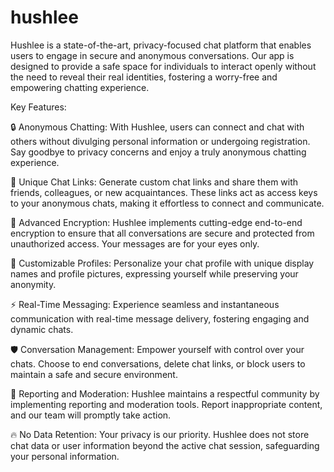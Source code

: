 # hushlee
Hushlee is a state-of-the-art, privacy-focused chat platform that enables users to engage in secure and anonymous conversations. Our app is designed to provide a safe space for individuals to interact openly without the need to reveal their real identities, fostering a worry-free and empowering chatting experience.

Key Features:

🔒 Anonymous Chatting: With Hushlee, users can connect and chat with others without divulging personal information or undergoing registration. Say goodbye to privacy concerns and enjoy a truly anonymous chatting experience.

🔗 Unique Chat Links: Generate custom chat links and share them with friends, colleagues, or new acquaintances. These links act as access keys to your anonymous chats, making it effortless to connect and communicate.

🔐 Advanced Encryption: Hushlee implements cutting-edge end-to-end encryption to ensure that all conversations are secure and protected from unauthorized access. Your messages are for your eyes only.

💼 Customizable Profiles: Personalize your chat profile with unique display names and profile pictures, expressing yourself while preserving your anonymity.

⚡ Real-Time Messaging: Experience seamless and instantaneous communication with real-time message delivery, fostering engaging and dynamic chats.

🛡️ Conversation Management: Empower yourself with control over your chats. Choose to end conversations, delete chat links, or block users to maintain a safe and secure environment.

🚨 Reporting and Moderation: Hushlee maintains a respectful community by implementing reporting and moderation tools. Report inappropriate content, and our team will promptly take action.

🔥 No Data Retention: Your privacy is our priority. Hushlee does not store chat data or user information beyond the active chat session, safeguarding your personal information.
